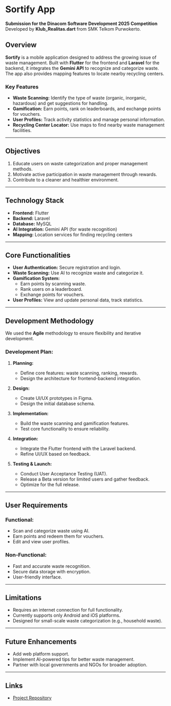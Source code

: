 # Sortify App

**Submission for the Dinacom Software Development 2025 Competition**  
Developed by **Klub_Realitas.dart** from SMK Telkom Purwokerto.

## Overview

**Sortify** is a mobile application designed to address the growing issue of waste management. Built with **Flutter** for the frontend and **Laravel** for the backend, it integrates the **Gemini API** to recognize and categorize waste. The app also provides mapping features to locate nearby recycling centers.

### Key Features
- **Waste Scanning:** Identify the type of waste (organic, inorganic, hazardous) and get suggestions for handling.
- **Gamification:** Earn points, rank on leaderboards, and exchange points for vouchers.
- **User Profiles:** Track activity statistics and manage personal information.
- **Recycling Center Locator:** Use maps to find nearby waste management facilities.

---

## Objectives

1. Educate users on waste categorization and proper management methods.  
2. Motivate active participation in waste management through rewards.  
3. Contribute to a cleaner and healthier environment.  

---

## Technology Stack

- **Frontend:** Flutter  
- **Backend:** Laravel  
- **Database:** MySQL  
- **AI Integration:** Gemini API (for waste recognition)  
- **Mapping:** Location services for finding recycling centers  

---

## Core Functionalities

- **User Authentication:** Secure registration and login.  
- **Waste Scanning:** Use AI to recognize waste and categorize it.  
- **Gamification System:** 
  - Earn points by scanning waste.  
  - Rank users on a leaderboard.  
  - Exchange points for vouchers.  
- **User Profiles:** View and update personal data, track statistics.  

---

## Development Methodology

We used the **Agile** methodology to ensure flexibility and iterative development.

### Development Plan:
1. **Planning:**  
   - Define core features: waste scanning, ranking, rewards.  
   - Design the architecture for frontend-backend integration.  

2. **Design:**  
   - Create UI/UX prototypes in Figma.  
   - Design the initial database schema.  

3. **Implementation:**  
   - Build the waste scanning and gamification features.  
   - Test core functionality to ensure reliability.  

4. **Integration:**  
   - Integrate the Flutter frontend with the Laravel backend.  
   - Refine UI/UX based on feedback.  

5. **Testing & Launch:**  
   - Conduct User Acceptance Testing (UAT).  
   - Release a Beta version for limited users and gather feedback.  
   - Optimize for the full release.  

---

## User Requirements

### Functional:
- Scan and categorize waste using AI.  
- Earn points and redeem them for vouchers.  
- Edit and view user profiles.  

### Non-Functional:
- Fast and accurate waste recognition.  
- Secure data storage with encryption.  
- User-friendly interface.  

---

## Limitations

- Requires an internet connection for full functionality.  
- Currently supports only Android and iOS platforms.  
- Designed for small-scale waste categorization (e.g., household waste).  

---

## Future Enhancements

- Add web platform support.  
- Implement AI-powered tips for better waste management.  
- Partner with local governments and NGOs for broader adoption.  

---

## Links

- [Project Repository](http://linktr.ee/rasya2121)  
